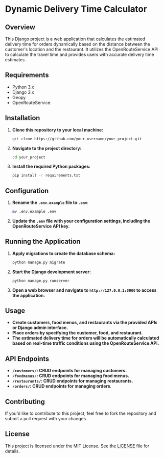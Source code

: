 # Dynamic Delivery Time Calculator

## Overview
This Django project is a web application that calculates the estimated delivery time for orders dynamically based on the distance between the customer's location and the restaurant. It utilizes the OpenRouteService API to calculate the travel time and provides users with accurate delivery time estimates.

## Requirements
- Python 3.x
- Django 3.x
- Geopy
- OpenRouteService

## Installation
1. **Clone this repository to your local machine:**
    ```bash
    git clone https://github.com/your_username/your_project.git
    ```
2. **Navigate to the project directory:**
    ```bash
    cd your_project
    ```
3. **Install the required Python packages:**
    ```bash
    pip install -r requirements.txt
    ```

## Configuration
1. **Rename the `.env.example` file to `.env`:**
    ```bash
    mv .env.example .env
    ```
2. **Update the `.env` file with your configuration settings, including the OpenRouteService API key.**

## Running the Application
1. **Apply migrations to create the database schema:**
    ```bash
    python manage.py migrate
    ```
2. **Start the Django development server:**
    ```bash
    python manage.py runserver
    ```
3. **Open a web browser and navigate to `http://127.0.0.1:8000` to access the application.**

## Usage
- **Create customers, food menus, and restaurants via the provided APIs or Django admin interface.**
- **Place orders by specifying the customer, food, and restaurant.**
- **The estimated delivery time for orders will be automatically calculated based on real-time traffic conditions using the OpenRouteService API.**

## API Endpoints
- **`/customers/`: CRUD endpoints for managing customers.**
- **`/foodmenus/`: CRUD endpoints for managing food menus.**
- **`/restaurants/`: CRUD endpoints for managing restaurants.**
- **`/orders/`: CRUD endpoints for managing orders.**

## Contributing
If you'd like to contribute to this project, feel free to fork the repository and submit a pull request with your changes.

## License
This project is licensed under the MIT License. See the [LICENSE](LICENSE) file for details.
